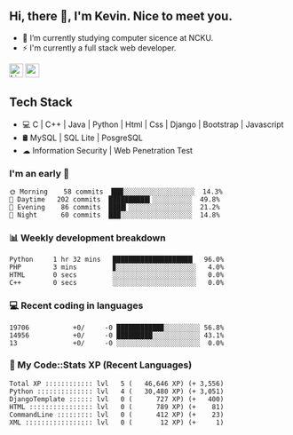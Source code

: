## Hi, there 👋, I'm Kevin. Nice to meet you.

- 🌱 I’m currently studying computer sicence at NCKU.
- ⚡ I'm currently a full stack web developer.

<a href="https://www.linkedin.com/in/kevin12686/"><img alt="LinkedIn" src="https://img.shields.io/badge/linkedin%20-%230077B5.svg?&style=for-the-badge&logo=linkedin&logoColor=white" height=25></a>
<a href="https://www.instagram.com/kevin12686/"><img src="https://img.shields.io/badge/instagram-3f729b?&style=for-the-badge&logo=instagram&logoColor=white" height=25></a>

## Tech Stack

* 💻 C | C++ | Java | Python | Html | Css | Django | Bootstrap | Javascript
* 🛢️ MySQL | SQL Lite | PosgreSQL
* ☁ Information Security | Web Penetration Test

### I'm an early 🐤

<!-- early_bird start -->

```text
🌞 Morning    58 commits  ███░░░░░░░░░░░░░░░░░░  14.3%
🌆 Daytime   202 commits  ██████████▍░░░░░░░░░░  49.8%
🌃 Evening    86 commits  ████▍░░░░░░░░░░░░░░░░  21.2%
🌙 Night      60 commits  ███░░░░░░░░░░░░░░░░░░  14.8%
```

<!-- early_bird end -->

### 📊 Weekly development breakdown

<!-- code_time start -->

```text
Python     1 hr 32 mins   ████████████████████▏  96.0%
PHP        3 mins         ▊░░░░░░░░░░░░░░░░░░░░   4.0%
HTML       0 secs         ░░░░░░░░░░░░░░░░░░░░░   0.0%
C++        0 secs         ░░░░░░░░░░░░░░░░░░░░░   0.0%
```

<!-- code_time end -->

### 💻 Recent coding in languages

<!-- code_diff start -->

```text
19706           +0/     -0 ███████████▉░░░░░░░░░ 56.8%
14956           +0/     -0 █████████░░░░░░░░░░░░ 43.1%
13              +0/     -0 ░░░░░░░░░░░░░░░░░░░░░  0.0%
```

<!-- code_diff end -->

### 🧰 My Code::Stats XP (Recent Languages)

<!-- codestats start -->

```text
Total XP :::::::::::: lvl   5 (   46,646 XP) (+ 3,556)
Python :::::::::::::: lvl   4 (   30,480 XP) (+ 3,051)
DjangoTemplate :::::: lvl   0 (      727 XP) (+   400)
HTML :::::::::::::::: lvl   0 (      789 XP) (+    81)
CommandLine ::::::::: lvl   0 (      412 XP) (+    23)
XML ::::::::::::::::: lvl   0 (       12 XP) (+     1)
```

<!-- codestats end -->
